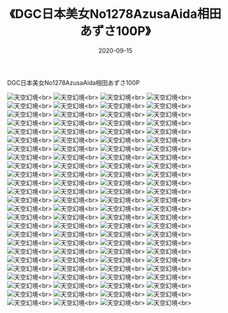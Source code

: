 ﻿---
layout: post
title: 《DGC日本美女No1278AzusaAida相田あずさ100P》
date: 2020-09-15
img: http://photo.orgx.cf/性感/2020/DGC日本美女No1278AzusaAida相田あずさ100P/000.jpg
tags: [美女,性感,泳衣]
---

DGC日本美女No1278AzusaAida相田あずさ100P



![天空幻境](http://photo.orgx.cf/性感/2020/DGC日本美女No1278AzusaAida相田あずさ100P/001.jpg''天空幻境'')<br>
![天空幻境](http://photo.orgx.cf/性感/2020/DGC日本美女No1278AzusaAida相田あずさ100P/002.jpg''天空幻境'')<br>
![天空幻境](http://photo.orgx.cf/性感/2020/DGC日本美女No1278AzusaAida相田あずさ100P/003.jpg''天空幻境'')<br>
![天空幻境](http://photo.orgx.cf/性感/2020/DGC日本美女No1278AzusaAida相田あずさ100P/004.jpg''天空幻境'')<br>
![天空幻境](http://photo.orgx.cf/性感/2020/DGC日本美女No1278AzusaAida相田あずさ100P/005.jpg''天空幻境'')<br>
![天空幻境](http://photo.orgx.cf/性感/2020/DGC日本美女No1278AzusaAida相田あずさ100P/006.jpg''天空幻境'')<br>
![天空幻境](http://photo.orgx.cf/性感/2020/DGC日本美女No1278AzusaAida相田あずさ100P/007.jpg''天空幻境'')<br>
![天空幻境](http://photo.orgx.cf/性感/2020/DGC日本美女No1278AzusaAida相田あずさ100P/008.jpg''天空幻境'')<br>
![天空幻境](http://photo.orgx.cf/性感/2020/DGC日本美女No1278AzusaAida相田あずさ100P/009.jpg''天空幻境'')<br>
![天空幻境](http://photo.orgx.cf/性感/2020/DGC日本美女No1278AzusaAida相田あずさ100P/010.jpg''天空幻境'')<br>
![天空幻境](http://photo.orgx.cf/性感/2020/DGC日本美女No1278AzusaAida相田あずさ100P/011.jpg''天空幻境'')<br>
![天空幻境](http://photo.orgx.cf/性感/2020/DGC日本美女No1278AzusaAida相田あずさ100P/012.jpg''天空幻境'')<br>
![天空幻境](http://photo.orgx.cf/性感/2020/DGC日本美女No1278AzusaAida相田あずさ100P/013.jpg''天空幻境'')<br>
![天空幻境](http://photo.orgx.cf/性感/2020/DGC日本美女No1278AzusaAida相田あずさ100P/014.jpg''天空幻境'')<br>
![天空幻境](http://photo.orgx.cf/性感/2020/DGC日本美女No1278AzusaAida相田あずさ100P/015.jpg''天空幻境'')<br>
![天空幻境](http://photo.orgx.cf/性感/2020/DGC日本美女No1278AzusaAida相田あずさ100P/016.jpg''天空幻境'')<br>
![天空幻境](http://photo.orgx.cf/性感/2020/DGC日本美女No1278AzusaAida相田あずさ100P/017.jpg''天空幻境'')<br>
![天空幻境](http://photo.orgx.cf/性感/2020/DGC日本美女No1278AzusaAida相田あずさ100P/018.jpg''天空幻境'')<br>
![天空幻境](http://photo.orgx.cf/性感/2020/DGC日本美女No1278AzusaAida相田あずさ100P/019.jpg''天空幻境'')<br>
![天空幻境](http://photo.orgx.cf/性感/2020/DGC日本美女No1278AzusaAida相田あずさ100P/020.jpg''天空幻境'')<br>
![天空幻境](http://photo.orgx.cf/性感/2020/DGC日本美女No1278AzusaAida相田あずさ100P/021.jpg''天空幻境'')<br>
![天空幻境](http://photo.orgx.cf/性感/2020/DGC日本美女No1278AzusaAida相田あずさ100P/022.jpg''天空幻境'')<br>
![天空幻境](http://photo.orgx.cf/性感/2020/DGC日本美女No1278AzusaAida相田あずさ100P/023.jpg''天空幻境'')<br>
![天空幻境](http://photo.orgx.cf/性感/2020/DGC日本美女No1278AzusaAida相田あずさ100P/024.jpg''天空幻境'')<br>
![天空幻境](http://photo.orgx.cf/性感/2020/DGC日本美女No1278AzusaAida相田あずさ100P/025.jpg''天空幻境'')<br>
![天空幻境](http://photo.orgx.cf/性感/2020/DGC日本美女No1278AzusaAida相田あずさ100P/026.jpg''天空幻境'')<br>
![天空幻境](http://photo.orgx.cf/性感/2020/DGC日本美女No1278AzusaAida相田あずさ100P/027.jpg''天空幻境'')<br>
![天空幻境](http://photo.orgx.cf/性感/2020/DGC日本美女No1278AzusaAida相田あずさ100P/028.jpg''天空幻境'')<br>
![天空幻境](http://photo.orgx.cf/性感/2020/DGC日本美女No1278AzusaAida相田あずさ100P/029.jpg''天空幻境'')<br>
![天空幻境](http://photo.orgx.cf/性感/2020/DGC日本美女No1278AzusaAida相田あずさ100P/030.jpg''天空幻境'')<br>
![天空幻境](http://photo.orgx.cf/性感/2020/DGC日本美女No1278AzusaAida相田あずさ100P/031.jpg''天空幻境'')<br>
![天空幻境](http://photo.orgx.cf/性感/2020/DGC日本美女No1278AzusaAida相田あずさ100P/032.jpg''天空幻境'')<br>
![天空幻境](http://photo.orgx.cf/性感/2020/DGC日本美女No1278AzusaAida相田あずさ100P/033.jpg''天空幻境'')<br>
![天空幻境](http://photo.orgx.cf/性感/2020/DGC日本美女No1278AzusaAida相田あずさ100P/034.jpg''天空幻境'')<br>
![天空幻境](http://photo.orgx.cf/性感/2020/DGC日本美女No1278AzusaAida相田あずさ100P/035.jpg''天空幻境'')<br>
![天空幻境](http://photo.orgx.cf/性感/2020/DGC日本美女No1278AzusaAida相田あずさ100P/036.jpg''天空幻境'')<br>
![天空幻境](http://photo.orgx.cf/性感/2020/DGC日本美女No1278AzusaAida相田あずさ100P/037.jpg''天空幻境'')<br>
![天空幻境](http://photo.orgx.cf/性感/2020/DGC日本美女No1278AzusaAida相田あずさ100P/038.jpg''天空幻境'')<br>
![天空幻境](http://photo.orgx.cf/性感/2020/DGC日本美女No1278AzusaAida相田あずさ100P/039.jpg''天空幻境'')<br>
![天空幻境](http://photo.orgx.cf/性感/2020/DGC日本美女No1278AzusaAida相田あずさ100P/040.jpg''天空幻境'')<br>
![天空幻境](http://photo.orgx.cf/性感/2020/DGC日本美女No1278AzusaAida相田あずさ100P/041.jpg''天空幻境'')<br>
![天空幻境](http://photo.orgx.cf/性感/2020/DGC日本美女No1278AzusaAida相田あずさ100P/042.jpg''天空幻境'')<br>
![天空幻境](http://photo.orgx.cf/性感/2020/DGC日本美女No1278AzusaAida相田あずさ100P/043.jpg''天空幻境'')<br>
![天空幻境](http://photo.orgx.cf/性感/2020/DGC日本美女No1278AzusaAida相田あずさ100P/044.jpg''天空幻境'')<br>
![天空幻境](http://photo.orgx.cf/性感/2020/DGC日本美女No1278AzusaAida相田あずさ100P/045.jpg''天空幻境'')<br>
![天空幻境](http://photo.orgx.cf/性感/2020/DGC日本美女No1278AzusaAida相田あずさ100P/046.jpg''天空幻境'')<br>
![天空幻境](http://photo.orgx.cf/性感/2020/DGC日本美女No1278AzusaAida相田あずさ100P/047.jpg''天空幻境'')<br>
![天空幻境](http://photo.orgx.cf/性感/2020/DGC日本美女No1278AzusaAida相田あずさ100P/048.jpg''天空幻境'')<br>
![天空幻境](http://photo.orgx.cf/性感/2020/DGC日本美女No1278AzusaAida相田あずさ100P/049.jpg''天空幻境'')<br>
![天空幻境](http://photo.orgx.cf/性感/2020/DGC日本美女No1278AzusaAida相田あずさ100P/050.jpg''天空幻境'')<br>
![天空幻境](http://photo.orgx.cf/性感/2020/DGC日本美女No1278AzusaAida相田あずさ100P/051.jpg''天空幻境'')<br>
![天空幻境](http://photo.orgx.cf/性感/2020/DGC日本美女No1278AzusaAida相田あずさ100P/052.jpg''天空幻境'')<br>
![天空幻境](http://photo.orgx.cf/性感/2020/DGC日本美女No1278AzusaAida相田あずさ100P/053.jpg''天空幻境'')<br>
![天空幻境](http://photo.orgx.cf/性感/2020/DGC日本美女No1278AzusaAida相田あずさ100P/054.jpg''天空幻境'')<br>
![天空幻境](http://photo.orgx.cf/性感/2020/DGC日本美女No1278AzusaAida相田あずさ100P/055.jpg''天空幻境'')<br>
![天空幻境](http://photo.orgx.cf/性感/2020/DGC日本美女No1278AzusaAida相田あずさ100P/056.jpg''天空幻境'')<br>
![天空幻境](http://photo.orgx.cf/性感/2020/DGC日本美女No1278AzusaAida相田あずさ100P/057.jpg''天空幻境'')<br>
![天空幻境](http://photo.orgx.cf/性感/2020/DGC日本美女No1278AzusaAida相田あずさ100P/058.jpg''天空幻境'')<br>
![天空幻境](http://photo.orgx.cf/性感/2020/DGC日本美女No1278AzusaAida相田あずさ100P/059.jpg''天空幻境'')<br>
![天空幻境](http://photo.orgx.cf/性感/2020/DGC日本美女No1278AzusaAida相田あずさ100P/060.jpg''天空幻境'')<br>
![天空幻境](http://photo.orgx.cf/性感/2020/DGC日本美女No1278AzusaAida相田あずさ100P/061.jpg''天空幻境'')<br>
![天空幻境](http://photo.orgx.cf/性感/2020/DGC日本美女No1278AzusaAida相田あずさ100P/062.jpg''天空幻境'')<br>
![天空幻境](http://photo.orgx.cf/性感/2020/DGC日本美女No1278AzusaAida相田あずさ100P/063.jpg''天空幻境'')<br>
![天空幻境](http://photo.orgx.cf/性感/2020/DGC日本美女No1278AzusaAida相田あずさ100P/064.jpg''天空幻境'')<br>
![天空幻境](http://photo.orgx.cf/性感/2020/DGC日本美女No1278AzusaAida相田あずさ100P/065.jpg''天空幻境'')<br>
![天空幻境](http://photo.orgx.cf/性感/2020/DGC日本美女No1278AzusaAida相田あずさ100P/066.jpg''天空幻境'')<br>
![天空幻境](http://photo.orgx.cf/性感/2020/DGC日本美女No1278AzusaAida相田あずさ100P/067.jpg''天空幻境'')<br>
![天空幻境](http://photo.orgx.cf/性感/2020/DGC日本美女No1278AzusaAida相田あずさ100P/068.jpg''天空幻境'')<br>
![天空幻境](http://photo.orgx.cf/性感/2020/DGC日本美女No1278AzusaAida相田あずさ100P/069.jpg''天空幻境'')<br>
![天空幻境](http://photo.orgx.cf/性感/2020/DGC日本美女No1278AzusaAida相田あずさ100P/070.jpg''天空幻境'')<br>
![天空幻境](http://photo.orgx.cf/性感/2020/DGC日本美女No1278AzusaAida相田あずさ100P/071.jpg''天空幻境'')<br>
![天空幻境](http://photo.orgx.cf/性感/2020/DGC日本美女No1278AzusaAida相田あずさ100P/072.jpg''天空幻境'')<br>
![天空幻境](http://photo.orgx.cf/性感/2020/DGC日本美女No1278AzusaAida相田あずさ100P/073.jpg''天空幻境'')<br>
![天空幻境](http://photo.orgx.cf/性感/2020/DGC日本美女No1278AzusaAida相田あずさ100P/074.jpg''天空幻境'')<br>
![天空幻境](http://photo.orgx.cf/性感/2020/DGC日本美女No1278AzusaAida相田あずさ100P/075.jpg''天空幻境'')<br>
![天空幻境](http://photo.orgx.cf/性感/2020/DGC日本美女No1278AzusaAida相田あずさ100P/076.jpg''天空幻境'')<br>
![天空幻境](http://photo.orgx.cf/性感/2020/DGC日本美女No1278AzusaAida相田あずさ100P/077.jpg''天空幻境'')<br>
![天空幻境](http://photo.orgx.cf/性感/2020/DGC日本美女No1278AzusaAida相田あずさ100P/078.jpg''天空幻境'')<br>
![天空幻境](http://photo.orgx.cf/性感/2020/DGC日本美女No1278AzusaAida相田あずさ100P/079.jpg''天空幻境'')<br>
![天空幻境](http://photo.orgx.cf/性感/2020/DGC日本美女No1278AzusaAida相田あずさ100P/080.jpg''天空幻境'')<br>
![天空幻境](http://photo.orgx.cf/性感/2020/DGC日本美女No1278AzusaAida相田あずさ100P/081.jpg''天空幻境'')<br>
![天空幻境](http://photo.orgx.cf/性感/2020/DGC日本美女No1278AzusaAida相田あずさ100P/082.jpg''天空幻境'')<br>
![天空幻境](http://photo.orgx.cf/性感/2020/DGC日本美女No1278AzusaAida相田あずさ100P/083.jpg''天空幻境'')<br>
![天空幻境](http://photo.orgx.cf/性感/2020/DGC日本美女No1278AzusaAida相田あずさ100P/084.jpg''天空幻境'')<br>
![天空幻境](http://photo.orgx.cf/性感/2020/DGC日本美女No1278AzusaAida相田あずさ100P/085.jpg''天空幻境'')<br>
![天空幻境](http://photo.orgx.cf/性感/2020/DGC日本美女No1278AzusaAida相田あずさ100P/086.jpg''天空幻境'')<br>
![天空幻境](http://photo.orgx.cf/性感/2020/DGC日本美女No1278AzusaAida相田あずさ100P/087.jpg''天空幻境'')<br>
![天空幻境](http://photo.orgx.cf/性感/2020/DGC日本美女No1278AzusaAida相田あずさ100P/088.jpg''天空幻境'')<br>
![天空幻境](http://photo.orgx.cf/性感/2020/DGC日本美女No1278AzusaAida相田あずさ100P/089.jpg''天空幻境'')<br>
![天空幻境](http://photo.orgx.cf/性感/2020/DGC日本美女No1278AzusaAida相田あずさ100P/090.jpg''天空幻境'')<br>
![天空幻境](http://photo.orgx.cf/性感/2020/DGC日本美女No1278AzusaAida相田あずさ100P/091.jpg''天空幻境'')<br>
![天空幻境](http://photo.orgx.cf/性感/2020/DGC日本美女No1278AzusaAida相田あずさ100P/092.jpg''天空幻境'')<br>
![天空幻境](http://photo.orgx.cf/性感/2020/DGC日本美女No1278AzusaAida相田あずさ100P/093.jpg''天空幻境'')<br>
![天空幻境](http://photo.orgx.cf/性感/2020/DGC日本美女No1278AzusaAida相田あずさ100P/094.jpg''天空幻境'')<br>
![天空幻境](http://photo.orgx.cf/性感/2020/DGC日本美女No1278AzusaAida相田あずさ100P/095.jpg''天空幻境'')<br>
![天空幻境](http://photo.orgx.cf/性感/2020/DGC日本美女No1278AzusaAida相田あずさ100P/096.jpg''天空幻境'')<br>
![天空幻境](http://photo.orgx.cf/性感/2020/DGC日本美女No1278AzusaAida相田あずさ100P/097.jpg''天空幻境'')<br>
![天空幻境](http://photo.orgx.cf/性感/2020/DGC日本美女No1278AzusaAida相田あずさ100P/098.jpg''天空幻境'')<br>
![天空幻境](http://photo.orgx.cf/性感/2020/DGC日本美女No1278AzusaAida相田あずさ100P/099.jpg''天空幻境'')<br>
![天空幻境](http://photo.orgx.cf/性感/2020/DGC日本美女No1278AzusaAida相田あずさ100P/100.jpg''天空幻境'')<br>